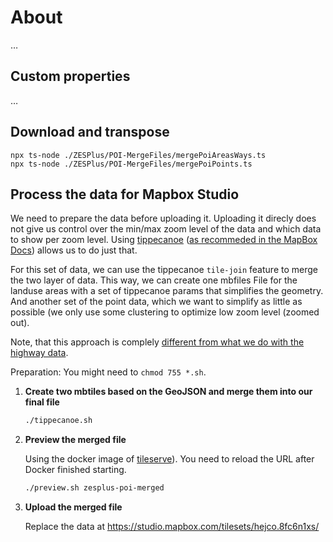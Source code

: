 # About

…

## Custom properties

…

## Download and transpose

```
npx ts-node ./ZESPlus/POI-MergeFiles/mergePoiAreasWays.ts
npx ts-node ./ZESPlus/POI-MergeFiles/mergePoiPoints.ts
```

## Process the data for Mapbox Studio

We need to prepare the data before uploading it. Uploading it direcly does not give us control over the min/max zoom level of the data and which data to show per zoom level. Using [tippecanoe](https://github.com/mapbox/tippecanoe) ([as recommeded in the MapBox Docs](https://docs.mapbox.com/help/troubleshooting/adjust-tileset-zoom-extent/)) allows us to do just that.

For this set of data, we can use the tippecanoe `tile-join` feature to merge the two layer of data. This way, we can create one mbfiles File for the landuse areas with a set of tippecanoe params that simplifies the geometry. And another set of the point data, which we want to simplify as little as possible (we only use some clustering to optimize low zoom level (zoomed out).

Note, that this approach is complely [different from what we do with the highway data](../Highways/).

Preparation: You might need to `chmod 755 *.sh`.

1. **Create two mbtiles based on the GeoJSON and merge them into our final file**

   ```sh
   ./tippecanoe.sh
   ```

1. **Preview the merged file**

   Using the docker image of [tileserve](https://github.com/maptiler/tileserver-gl)). You need to reload the URL after Docker finished starting.

   ```sh
   ./preview.sh zesplus-poi-merged
   ```

1. **Upload the merged file**

   Replace the data at https://studio.mapbox.com/tilesets/hejco.8fc6n1xs/
